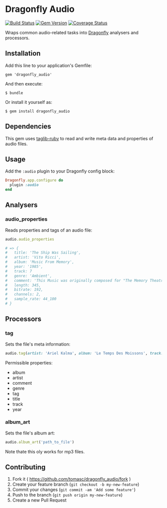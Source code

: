 # Dragonfly Audio

[![Build Status](https://travis-ci.org/tomasc/dragonfly_audio.svg)](https://travis-ci.org/tomasc/dragonfly_audio) [![Gem Version](https://badge.fury.io/rb/dragonfly_audio.svg)](http://badge.fury.io/rb/dragonfly_audio) [![Coverage Status](https://img.shields.io/coveralls/tomasc/dragonfly_audio.svg)](https://coveralls.io/r/tomasc/mongoid_recurring)

Wraps common audio-related tasks into [Dragonfly](http://markevans.github.io/dragonfly) analysers and processors.

## Installation

Add this line to your application's Gemfile:

    gem 'dragonfly_audio'

And then execute:

    $ bundle

Or install it yourself as:

    $ gem install dragonfly_audio

## Dependencies

This gem uses [taglib-ruby](https://github.com/robinst/taglib-ruby) to read and write meta data and properties of audio files.

## Usage

Add the `:audio` plugin to your Dragonfly config block:

```ruby
Dragonfly.app.configure do
  plugin :audio
end
```

## Analysers

### audio_properties

Reads properties and tags of an audio file:

```ruby
audio.audio_properties

# => {
#   title: 'The Ship Was Sailing',
#   artist: 'Vito Ricci',
#   album: 'Music From Memory',
#   year: '1985',
#   track: 7
#   genre: 'Ambient',
#   comment: 'This Music was originally composed for "The Memory Theatre of Gulio Camillo" by Matthew Maguire. A Creation production premiered at La Mama Spring 1985 thanks to Bonnie for not laughing to Justin for laughing to Jon Gordron for electronic bondage produced by Jonathan Mann for Pangea Productions recorded 8/85 at Chiens Interdits Studio in a big cover production by Ann Rower cover design by Paul Leone * all compositions by Vito Ricci * play it loud',
#   length: 345,
#   bitrate: 192,
#   channels: 2,
#   sample_rate: 44_100
# }
```

## Processors

### tag

Sets the file's meta information:

```ruby
audio.tag(artist: 'Ariel Kalma', album: 'Le Temps Des Moissons', track: 'Bakafrika')
```

Permissible properties:
* album
* artist
* comment
* genre
* tag
* title
* track
* year

### album_art

Sets the file's album art:

```ruby
audio.album_art('path_to_file')
```

Note thate this oly works for mp3 files.

## Contributing

1. Fork it ( https://github.com/tomasc/dragonfly_audio/fork )
2. Create your feature branch (`git checkout -b my-new-feature`)
3. Commit your changes (`git commit -am 'Add some feature'`)
4. Push to the branch (`git push origin my-new-feature`)
5. Create a new Pull Request
